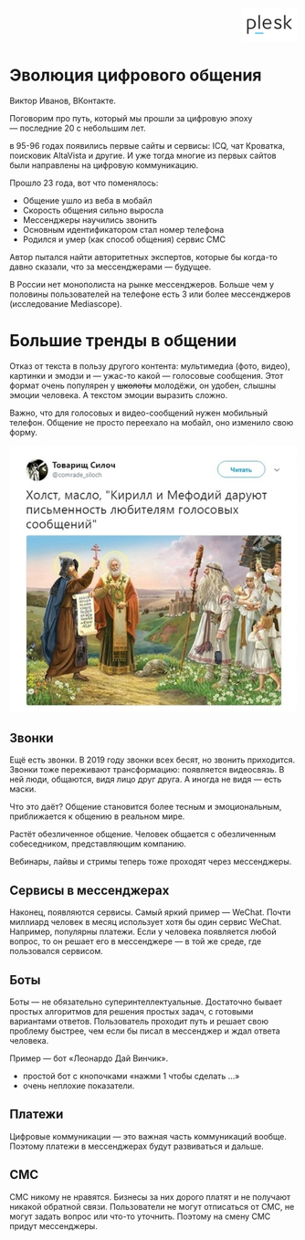 <p align="right"><a href = "https://plesk.com"><img src = "static/plesk.jpg" height=60px"></a></p>


# Эволюция цифрового общения

Виктор Иванов, ВКонтакте.

Поговорим про путь, который мы прошли за цифровую эпоху — последние 20 с небольшим лет.

в 95-96 годах появились первые сайты и сервисы: ICQ, чат Кроватка, поисковик AltaVista и другие.
И уже тогда многие из первых сайтов были направлены на цифровую коммуникацию.

Прошло 23 года, вот что поменялось:

* Общение ушло из веба в мобайл
* Скорость общения сильно выросла
* Мессенджеры научились звонить
* Основным идентификатором стал номер телефона
* Родился и умер (как способ общения) сервис СМС

Автор пытался найти авторитетных экспертов, которые бы когда-то давно сказали, что за мессенджерами — будущее. 

В России нет монополиста на рынке мессенджеров.
Больше чем у половины пользователей на телефоне есть 3 или более мессенджеров (исследование Mediascope).

# Большие тренды в общении

Отказ от текста в пользу другого контента: мультимедиа (фото, видео), картинки и эмодзи и — ужас-то какой — голосовые сообщения.
Этот формат очень популярен у <strike>школоты</strike> молодёжи, он удобен, слышны эмоции человека.
А текстом эмоции выразить сложно.

Важно, что для голосовых и видео-сообщений нужен мобильный телефон.
Общение не просто переехало на мобайл, оно изменило свою форму.


![](./static/literacy.jpg)

## Звонки

Ещё есть звонки.
В 2019 году звонки всех бесят, но звонить приходится.
Звонки тоже переживают трансформацию: появляется видеосвязь.
В ней люди, общаются, видя лицо друг друга.
А иногда не видя — есть маски.

Что это даёт?
Общение становится более тесным и эмоциональным, 
приближается к общению в реальном мире.

Растёт обезличенное общение.
Человек общается с обезличенным собеседником, представляющим компанию.

Вебинары, лайвы и стримы теперь тоже проходят через мессенджеры.


## Сервисы в мессенджерах 

Наконец, появляются сервисы.
Самый яркий пример — WeChat.
Почти миллиард человек в месяц использует хотя бы один сервис WeChat.
Например, популярны платежи.
Если у человека появляется любой вопрос, то он решает его в мессенджере — в той же среде, где пользовался сервисом.

## Боты

Боты — не обязательно суперинтеллектуальные.
Достаточно бывает простых алгоритмов для решения простых задач,
с готовыми вариантами ответов.
Пользователь проходит путь и решает свою проблему быстрее, чем если бы писал в мессенджер и ждал ответа человека.

Пример — бот «Леонардо Дай Винчик».

* простой бот с кнопочками «нажми 1 чтобы сделать ...»
* очень неплохие показатели.

## Платежи

Цифровые коммуникации — это важная часть коммуникаций вообще.
Поэтому платежи в мессенджерах будут развиваться и дальше.


## СМС

СМС никому не нравятся.
Бизнесы за них дорого платят и не получают никакой обратной связи.
Пользователи не могут отписаться от СМС, не могут задать вопрос или что-то уточнить.
Поэтому на смену СМС придут мессенджеры.

